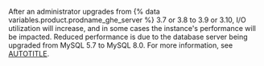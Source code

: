 After an administrator upgrades from {% data variables.product.prodname_ghe_server %} 3.7 or 3.8 to 3.9 or 3.10, I/O utilization will increase, and in some cases the instance's performance will be impacted.
Reduced performance is due to the database server being upgraded from MySQL 5.7 to MySQL 8.0.
For more information, see [AUTOTITLE](/admin/enterprise-management/updating-the-virtual-machine-and-physical-resources/known-issues-with-upgrades-to-your-instance).
